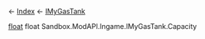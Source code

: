 ← [Index](Api-Index) ← [IMyGasTank](Sandbox.ModAPI.Ingame.IMyGasTank)

[float](System.Single) float Sandbox.ModAPI.Ingame.IMyGasTank.Capacity